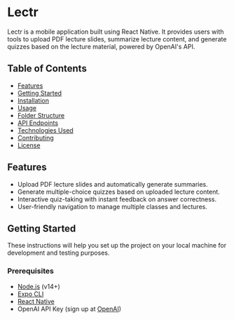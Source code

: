 # Lectr

Lectr is a mobile application built using React Native. It provides users with tools to upload PDF lecture slides, summarize lecture content, and generate quizzes based on the lecture material, powered by OpenAI's API.

## Table of Contents

- [Features](#features)
- [Getting Started](#getting-started)
- [Installation](#installation)
- [Usage](#usage)
- [Folder Structure](#folder-structure)
- [API Endpoints](#api-endpoints)
- [Technologies Used](#technologies-used)
- [Contributing](#contributing)
- [License](#license)

## Features

- Upload PDF lecture slides and automatically generate summaries.
- Generate multiple-choice quizzes based on uploaded lecture content.
- Interactive quiz-taking with instant feedback on answer correctness.
- User-friendly navigation to manage multiple classes and lectures.

## Getting Started

These instructions will help you set up the project on your local machine for development and testing purposes.

### Prerequisites

- [Node.js](https://nodejs.org/) (v14+)
- [Expo CLI](https://docs.expo.dev/get-started/installation/)
- [React Native](https://reactnative.dev/docs/environment-setup)
- OpenAI API Key (sign up at [OpenAI](https://beta.openai.com/signup/))

